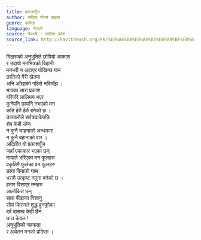 ```yaml
---
title: प्रकाशपुँज
author: सविता गौतम दाहाल
genre: कविता
language: नेपाली
source: नेपाली - कविता कोश
source_link: http://kavitakosh.org/kk/%E0%A4%B8%E0%A4%B5%E0%A4%BF%E0%A4%A4%E0%A4%BE_%E0%A4%97%E0%A5%8C%E0%A4%A4%E0%A4%AE_%E0%A4%A6%E0%A4%BE%E0%A4%B9%E0%A4%BE%E0%A4%B2
---
```


मिठासको अनुभूतिले छोपियो आकाश  
र उदायो मनभित्रको बिहानी  
मनभरी न अटाएर पोखिन्छ घाम  
छातिको गैंरी खेतमा  
अनि आँखाको गहिरो नदिमाँझ ।  
भावका सारा प्रकाश  
वरिपरि लालिमय भएर  
कुनैपनि छायाँनै नभएको मन  
कति हेरुँ हेरुँ बनेको छ ।  
उज्यालोले सर्वत्रढाकेपछि  
शेष केही रहेन  
न कुनै चाहनाको अन्धकार  
न कुनै बहानाको वार ।  
अदितीय यो प्रकाशपुँज  
जहाँ एकाकार भएका छन्  
मायाले भरिएका मन फूलहरु  
प्रकृतिमै फुलेका वन फूलहरु  
छाया विनाको घाम  
धरामै उत्कृष्ट नमुना बनेको छ ।  
हतार विसाएर मनहरु  
आलोकित छन्  
सारा पीडाका विशानु  
सौर्य किरणले शुद्ध हुनपुगेका  
दर्द दासत्व केही छैन  
छ त केवल !  
अनुभूतिको चहकता  
र अचेतन मनको प्रदिप्ता ।
